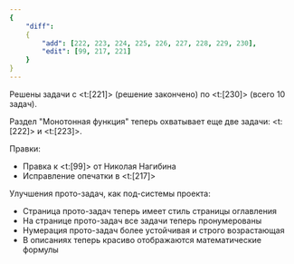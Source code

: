 ```yaml
---
{
    "diff":
    {
        "add": [222, 223, 224, 225, 226, 227, 228, 229, 230],
        "edit": [99, 217, 221]
    }
}
---
```


Решены задачи с <t:[221]> (решение закончено) по <t:[230]> (всего 10 задач).

Раздел "Монотонная функция" теперь охватывает еще две задачи: <t:[222]> и <t:[223]>.

Правки:

* Правка к <t:[99]> от Николая Нагибина
* Исправление опечатки в <t:[217]>

Улучшения прото-задач, как под-системы проекта:

* Страница прото-задач теперь имеет стиль страницы оглавления
* На странице прото-задач все задачи теперь пронумерованы
* Нумерация прото-задач более устойчивая и строго возрастающая
* В описаниях теперь красиво отображаются математические формулы